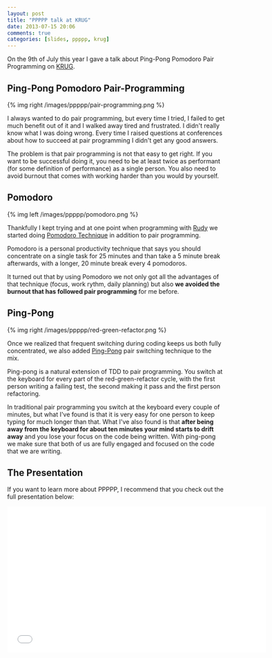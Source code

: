 ```yaml
---
layout: post
title: "PPPPP talk at KRUG"
date: 2013-07-15 20:06
comments: true
categories: [slides, ppppp, krug]
---
```


On the 9th of July this year I gave a talk about Ping-Pong Pomodoro Pair Programming on [KRUG][krug].

## Ping-Pong Pomodoro Pair-Programming

{% img right /images/ppppp/pair-programming.png %}

I always wanted to do pair programming, but every time I tried, I failed to get much benefit out of it and I walked away tired and frustrated. I didn't really know what I was doing wrong. Every time I raised questions at conferences about how to succeed at pair programming I didn't get any good answers.

The problem is that pair programming is not that easy to get right. If you want to be successful doing it, you need to be at least twice as performant (for some definition of performance) as a single person. You also need to avoid burnout that comes with working harder than you would by yourself.

## Pomodoro

{% img left /images/ppppp/pomodoro.png %}

Thankfully I kept trying and at one point when programming with [Rudy][wrozka] we started doing [Pomodoro Technique][pomodoro] in addition to pair programming. 

Pomodoro is a personal productivity technique that says you should concentrate on a single task for 25 minutes and than take a 5 minute break afterwards, with a longer, 20 minute break every 4 pomodoros.

It turned out that by using Pomodoro we not only got all the advantages of that technique (focus, work rythm, daily planning) but also **we avoided the burnout that has followed pair programming** for me before.

## Ping-Pong

{% img right /images/ppppp/red-green-refactor.png %}

Once we realized that frequent switching during coding keeps us both fully concentrated, we also added [Ping-Pong][ping-pong] pair switching technique to the mix.

Ping-pong is a natural extension of TDD to pair programming. You switch at the keyboard for every part of the red-green-refactor cycle, with the first person writing a failing test, the second making it pass and the first person refactoring.

In traditional pair programming you switch at the keyboard every couple of minutes, but what I've found is that it is very easy for one person to keep typing for much longer than that. What I've also found is that **after being away from the keyboard for about ten minutes your mind starts to drift away** and you lose your focus on the code being written. With ping-pong we make sure that both of us are fully engaged and focused on the code that we are writing.

## The Presentation

If you want to learn more about PPPPP, I recommend that you check out the full presentation below:

<iframe width="600" height="338" src="//www.youtube.com/embed/Qc_tehYzxI0?rel=0" frameborder="0" allowfullscreen></iframe>

<script async class="speakerdeck-embed" data-id="08530b10cb7601305ae10eeaf12a37c4" data-ratio="1.33333333333333" src="//speakerdeck.com/assets/embed.js"></script>

[krug]: http://www.meetup.com/Krakow-Ruby-Users-Group/
[wrozka]: https://github.com/wrozka
[pomodoro]: http://www.pomodorotechnique.com/
[ping-pong]: http://c2.com/cgi/wiki?PairProgrammingPingPongPattern
